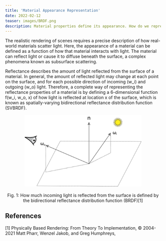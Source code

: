 ```yaml
---
title: 'Material Appearance Representation'
date: 2022-02-12
teaser: images/BRDF.png
description: Material properties define its appearance. How do we represent the appearance of materials?
---
```


The realistic rendering of scenes requires a precise description of how real-world materials scatter light. Here, the appearance of a material can be defined as a function of how that material interacts with light. The material can reflect light or cause it to diffuse beneath the surface, a complex phenomena known as subsurface scattering.

Reflectance describes the amount of light reflected from the surface of a material. In general, the amount of reflected light may change at each point on the surface, and for each possible direction of incoming (w_i) and outgoing (w_o) light. Therefore, a complete way of representing the reflectance properties of a material is by defining a 6-dimensional function f(w_i, w_o, x) of how light is reflected at location x of the surface, which is known as spatially-varying bidirectional reflectance distribution function (SVBRDF).

<p align="center">
  <img src="/images/BRDF.png" width="75%" /><br/>
  <br/>Fig. 1: How much incoming light is reflected from the surface is defined by the bidirectional reflectance distribution function (BRDF)[1]<br/>
</p>


## References
[1] Physically Based Rendering: From Theory To Implementation, © 2004-2021 Matt Pharr, Wenzel Jakob, and Greg Humphreys, 
